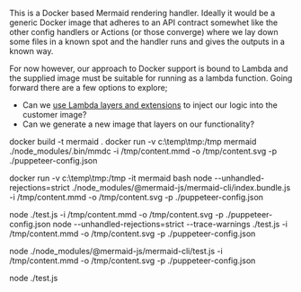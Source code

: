 This is a Docker based Mermaid rendering handler. Ideally it would be a generic Docker image that adheres to an API contract somewhet like the other config handlers or Actions (or those converge) where we lay down some files in a known spot and the handler runs and gives the outputs in a known way. 

For now however, our approach to Docker support is bound to Lambda and the supplied image must be suitable for running as a lambda function.
Going forward there are a few options to explore;
* Can we [use Lambda layers and extensions](https://aws.amazon.com/blogs/compute/working-with-lambda-layers-and-extensions-in-container-images/) to inject our logic into the customer image?
* Can we generate a new image that layers on our functionality?   

docker build -t mermaid . 
docker run -v c:\temp\tmp:/tmp mermaid ./node_modules/.bin/mmdc -i /tmp/content.mmd -o /tmp/content.svg -p ./puppeteer-config.json



docker run -v c:\temp\tmp:/tmp -it mermaid bash
node --unhandled-rejections=strict ./node_modules/@mermaid-js/mermaid-cli/index.bundle.js -i /tmp/content.mmd -o /tmp/content.svg -p ./puppeteer-config.json

node ./test.js -i /tmp/content.mmd -o /tmp/content.svg -p ./puppeteer-config.json
node --unhandled-rejections=strict --trace-warnings ./test.js -i /tmp/content.mmd -o /tmp/content.svg -p ./puppeteer-config.json

node ./node_modules/@mermaid-js/mermaid-cli/test.js -i /tmp/content.mmd -o /tmp/content.svg -p ./puppeteer-config.json

node ./test.js
